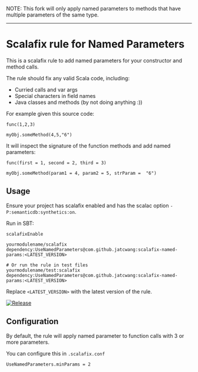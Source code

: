 NOTE: This fork will only apply named parameters to methods that have multiple parameters of the same type.

--- 

# Scalafix rule for Named Parameters

This is a scalafix rule to add named parameters for your constructor and method calls.

The rule should fix any valid Scala code, including:

- Curried calls and var args
- Special characters in field names
- Java classes and methods (by not doing anything :))

For example given this source code:

```
func(1,2,3)

myObj.someMethod(4,5,"6")
```

It will inspect the signature of the function methods and add named parameters:

```
func(first = 1, second = 2, third = 3)

myObj.someMethod(param1 = 4, param2 = 5, strParam =  "6")
```

## Usage

Ensure your project has scalafix enabled and has the scalac option `-P:semanticdb:synthetics:on`.

Run in SBT:

```
scalafixEnable

yourmodulename/scalafix dependency:UseNamedParameters@com.github.jatcwang:scalafix-named-params:<LATEST_VERSION>

# Or run the rule in test files
yourmodulename/test:scalafix dependency:UseNamedParameters@com.github.jatcwang:scalafix-named-params:<LATEST_VERSION>
```
Replace `<LATEST_VERSION>` with the latest version of the rule.

[![Release](https://img.shields.io/nexus/r/com.github.jatcwang/scalafix-named-params_2.13?server=https%3A%2F%2Foss.sonatype.org)](https://oss.sonatype.org/content/repositories/releases/com/github/jatcwang/scalafix-named-params_2.12/)

## Configuration

By default, the rule will apply named parameter to function calls with 3 or more parameters.

You can configure this in `.scalafix.conf`
```
UseNamedParameters.minParams = 2
```
